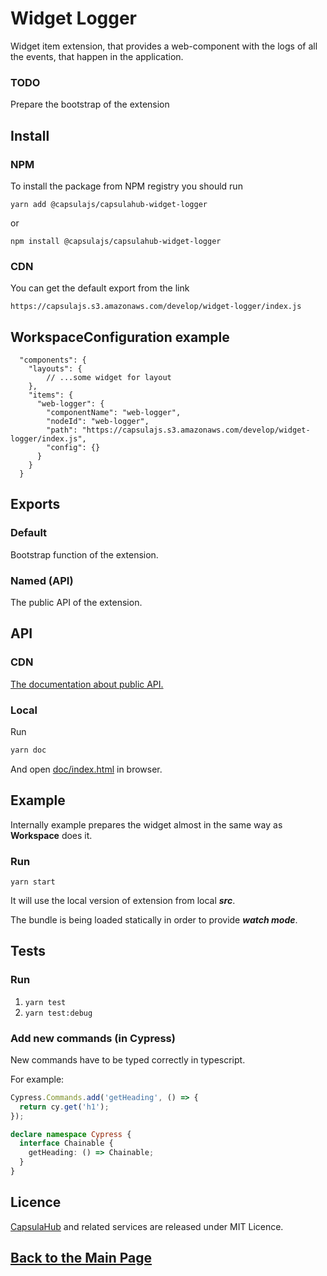 # Widget Logger

Widget item extension, that provides a web-component with the logs of all the events,
that happen in the application.

### TODO

Prepare the bootstrap of the extension 

## Install

### NPM

To install the package from NPM registry you should run

    yarn add @capsulajs/capsulahub-widget-logger

or

    npm install @capsulajs/capsulahub-widget-logger

### CDN

You can get the default export from the link

    https://capsulajs.s3.amazonaws.com/develop/widget-logger/index.js

## WorkspaceConfiguration example

      "components": {
        "layouts": {
            // ...some widget for layout
        },
        "items": {
          "web-logger": {
            "componentName": "web-logger",
            "nodeId": "web-logger",
            "path": "https://capsulajs.s3.amazonaws.com/develop/widget-logger/index.js",
            "config": {}
          }
        }
      }

## Exports

### Default

Bootstrap function of the extension.

### Named (API)

The public API of the extension.

## API

### CDN

[The documentation about public API.](https://capsulajs.s3.amazonaws.com/develop/widget-logger/doc/index.html)

### Local

Run 

```bash
yarn doc
```

And open [doc/index.html](./doc/index.html) in browser.

## Example

Internally example prepares the widget almost in the same way as **Workspace** does it.

### Run

`yarn start`

It will use the local version of extension from local **_src_**.

The bundle is being loaded statically in order to provide **_watch mode_**.

## Tests

### Run

1) `yarn test`
2) `yarn test:debug`

### Add new commands (in Cypress)

New commands have to be typed correctly in typescript.

For example:

```typescript
Cypress.Commands.add('getHeading', () => {
  return cy.get('h1');
});

declare namespace Cypress {
  interface Chainable {
    getHeading: () => Chainable;
  }
}
```

## Licence

[CapsulaHub](https://github.com/capsulajs/capsulahub) and related services are released under MIT Licence.

## [Back to the Main Page](../../README.md)
